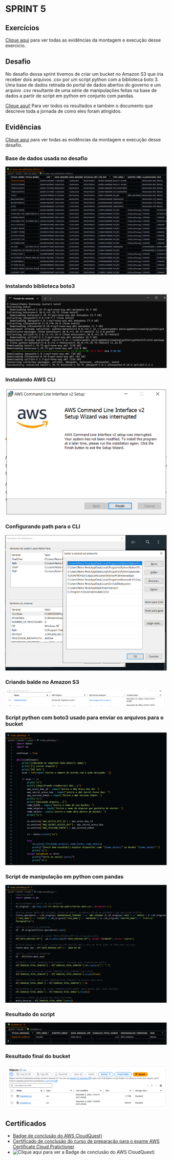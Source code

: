 # SPRINT 5

## Exercícios
[Clique aqui](evidencias/exercicio) para ver todas as evidências da montagem e execução desse exercicio.

## Desafio
No desafio dessa sprint tivemos de criar um bucket no Amazon S3 que iria receber dois arquivos .csv por um script python com a biblioteca boto 3. Uma base de dados retirada do portal de dados abertos do governo e um arquivo .csv resultante de uma série de manipulações feitas na base de dados a partir de script em python em conjunto com pandas.

[Clique aqui!](desafio) Para ver todos os resultados e também o documento que descreve toda a jornada de como eles foram atingidos.

## Evidências
[Clique aqui](evidencias) para ver todas as evidências da montagem e execução desse desafio.

### Base de dados usada no desafio
![Base de dados de Certificados de Registros de Títulos (CRT) e outras informações sobre obras não-publicitárias](evidencias/desafio/base_de_dados.png)

### Instalando biblioteca boto3
![Instalando biblioteca boto3](evidencias/desafio/instalando_boto3.png)

### Instalando AWS CLI
![Instalando AWS CLI](evidencias/desafio/instalando_AWS_CLI.png)

### Configurando path para o CLI
![Configurando path para o CLI](evidencias/desafio/configurando_path.png)

### Criando balde no Amazon S3
![Criando balde](evidencias/desafio/bucket_criado.png)

### Script python com boto3 usado para enviar os arquivos para o bucket
![Script para o Upload](evidencias/desafio/script_upload.png)

### Script de manipulação em python com pandas
![Script das Manipulações](evidencias/desafio/script_consultas.png)

### Resultado do script
![Resultado obtido depois de todas os filtros e funções](evidencias/desafio/resultado.png)

### Resultado final do bucket
![Resultado final do Bucket](evidencias/desafio/arquivos_bucket.png)

## Certificados

- [Badge de conclusão do AWS CloudQuest)](certificados/AWS_CloudQuest-Badge.png)
- [Certificado de conclusão do curso de preparação para o exame AWS Certificate Cloud Pratictioner](certificados/Curso_padrao_de_preparacao_para_exame_AWS_Certificate_Cloud_Pratictioner_-_Certificate.pdf)
- ![Clique aqui para ver a Badge de conclusão do AWS CloudQuest)]([certificados/AWS_CloudQuest-Badge.png](https://www.credly.com/badges/4c59a1bf-f310-4c32-881f-d208b331ad86/public_url))

